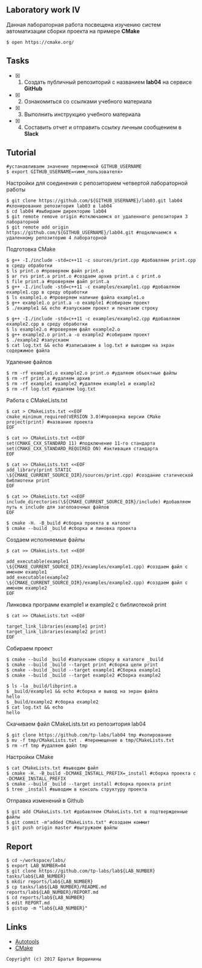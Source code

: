 ## Laboratory work IV

Данная лабораторная работа посвещена изучению систем автоматизации сборки проекта на примере **CMake**

```ShellSession
$ open https://cmake.org/
```

## Tasks

- [x] 1. Создать публичный репозиторий с названием **lab04** на сервисе **GitHub**
- [x] 2. Ознакомиться со ссылками учебного материала
- [x] 3. Выполнить инструкцию учебного материала
- [x] 4. Составить отчет и отправить ссылку личным сообщением в **Slack**

## Tutorial

```ShellSession
#устанавливаем значение переменной GITHUB_USERNAME
$ export GITHUB_USERNAME=<имя_пользователя>
```
Настройки для соединения с репозиторием четвертой лабораторной работы
```ShellSession
$ git clone https://github.com/${GITHUB_USERNAME}/lab03.git lab04 #клонирование репозитория lab03 в lab04
$ cd lab04 #выбираем директорию lab04
$ git remote remove origin #отключаемся от удаленного репозитория 3 лабораторной
$ git remote add origin https://github.com/${GITHUB_USERNAME}/lab04.git #подключаемся к удаленному репозиторию 4 лабораторной
```
Подготовка CMake
```ShellSession
$ g++ -I./include -std=c++11 -c sources/print.cpp #добавляем print.cpp в среду обработки
$ ls print.o #проверяем файл print.o
$ ar rvs print.a print.o #создаем архив print.a с print.o
$ file print.a #проверяем файл print.a
$ g++ -I./include -std=c++11 -c examples/example1.cpp #добавляем example1.cpp в среду обработки
$ ls example1.o #проверяем наличие файла example1.o
$ g++ example1.o print.a -o example1 #собираем проект 
$ ./example1 && echo #запускаем проект и печатаем строку
```

```ShellSession
$ g++ -I./include -std=c++11 -c examples/example2.cpp #добавляем example2.cpp в среду обработки
$ ls example2.o #проверяем файл example2.o
$ g++ example2.o print.a -o example2 #собираем проект 
$ ./example2 #запускаем
$ cat log.txt && echo #записываем в log.txt и выводим на экран содержимое файла
```
Удаление файлов 
```ShellSession
$ rm -rf example1.o example2.o print.o #удаляем объектные файлы
$ rm -rf print.a #удаляем архив
$ rm -rf example1 example2 #удаляем example1 и example2
$ rm -rf log.txt #удаляем log.txt
```
Работа с CMakeLists.txt
```ShellSession
$ cat > CMakeLists.txt <<EOF
cmake_minimum_required(VERSION 3.0)#проверка версии CMake
project(print) #название проекта
EOF
```

```ShellSession
$ cat >> CMakeLists.txt <<EOF
set(CMAKE_CXX_STANDARD 11) #подключение 11-го стандарта
set(CMAKE_CXX_STANDARD_REQUIRED ON) #активация стандарта
EOF
```

```ShellSession
$ cat >> CMakeLists.txt <<EOF
add_library(print STATIC \${CMAKE_CURRENT_SOURCE_DIR}/sources/print.cpp) #создание статической библиотеки print
EOF
```

```ShellSession
$ cat >> CMakeLists.txt <<EOF
include_directories(\${CMAKE_CURRENT_SOURCE_DIR}/include) #добавляем путь к include для заголовочных файлов
EOF
```

```ShellSession
$ cmake -H. -B_build #сборка проекта в католог
$ cmake --build _build #сборка и линовка проекта
```
Создаем исполняемые файлы
```ShellSession
$ cat >> CMakeLists.txt <<EOF

add_executable(example1 \${CMAKE_CURRENT_SOURCE_DIR}/examples/example1.cpp) #создаем файл с именем example1
add_executable(example2 \${CMAKE_CURRENT_SOURCE_DIR}/examples/example2.cpp) #создаем файл с именем example2
EOF
```
Линковка программ example1 и example2 с библиотекой print
```ShellSession
$ cat >> CMakeLists.txt <<EOF

target_link_libraries(example1 print)
target_link_libraries(example2 print)
EOF
```
Собираем проект
```ShellSession
$ cmake --build _build #запускаем сборку в каталоге _build
$ cmake --build _build --target print #сборка цели print
$ cmake --build _build --target example1 #Сборка example1
$ cmake --build _build --target example2 #Сборка example2
```

```ShellSession
$ ls -la _build/libprint.a  
$ _build/example1 && echo #сборка и вывод на экран файла
hello
$ _build/example2 #сборка example2
$ cat log.txt && echo
hello
```
Скачиваем файл CMakeLists.txt из репозитория lab04
```ShellSession
$ git clone https://github.com/tp-labs/lab04 tmp #копирование
$ mv -f tmp/CMakeLists.txt . #перемещение в tmp/CMakeLists.txt
$ rm -rf tmp #удаляем файл tmp
```
Настройки CMake
```ShellSession
$ cat CMakeLists.txt #выводим файл
$ cmake -H. -B_build -DCMAKE_INSTALL_PREFIX=_install #сборка проекта с -DCMAKE_INSTALL_PREFIX
$ cmake --build _build --target install #сборка проекта print
$ tree _install #выводим в консоль структуру проекта
```
Отправка изменений в Github
```ShellSession
$ git add CMakeLists.txt #добавляем CMakeLists.txt в подтвержденные файлы
$ git commit -m"added CMakeLists.txt" #создаем коммит 
$ git push origin master #выгружаем файлы
```

## Report

```ShellSession
$ cd ~/workspace/labs/
$ export LAB_NUMBER=04
$ git clone https://github.com/tp-labs/lab${LAB_NUMBER} tasks/lab${LAB_NUMBER}
$ mkdir reports/lab${LAB_NUMBER}
$ cp tasks/lab${LAB_NUMBER}/README.md reports/lab${LAB_NUMBER}/REPORT.md
$ cd reports/lab${LAB_NUMBER}
$ edit REPORT.md
$ gistup -m "lab${LAB_NUMBER}"
```

## Links

- [Autotools](http://www.gnu.org/software/automake/manual/html_node/Autotools-Introduction.html)
- [CMake](https://cgold.readthedocs.io/en/latest/index.html)

```
Copyright (c) 2017 Братья Вершинины
```
